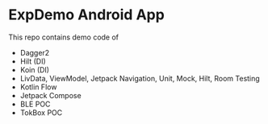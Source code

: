 # ExpDemo Android App

This repo contains demo code of

- Dagger2
- Hilt (DI)
- Koin (DI)
- LivData, ViewModel, Jetpack Navigation, Unit, Mock, Hilt, Room Testing
- Kotlin Flow
- Jetpack Compose
- BLE POC
- TokBox POC


